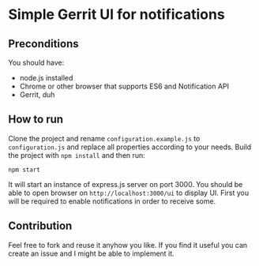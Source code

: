 # Simple Gerrit UI for notifications

## Preconditions
 
You should have:
- node.js installed
- Chrome or other browser that supports ES6 and Notification API
- Gerrit, duh

## How to run

Clone the project and rename `configuration.example.js` to `configuration.js` and replace all properties according to your needs. Build the project with `npm install` and then run:

`npm start`

It will start an instance of express.js server on port 3000. You should be able to open browser on `http://localhost:3000/ui` to display UI. First you will be required to enable notifications in order to receive some.



## Contribution

Feel free to fork and reuse it anyhow you like. If you find it useful you can create an issue and I might be able to implement it.

